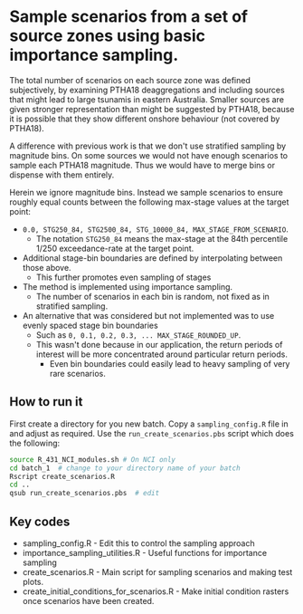 # Sample scenarios from a set of source zones using basic importance sampling. 

The total number of scenarios on each source zone was defined subjectively, by examining PTHA18 deaggregations and including sources that might lead to large tsunamis in eastern Australia. Smaller sources are given stronger representation than might be suggested by PTHA18, because it is possible that they show different onshore behaviour (not covered by PTHA18).

A difference with previous work is that we don't use stratified sampling by magnitude bins. On some sources we would not have enough scenarios to sample each PTHA18 magnitude. Thus we would have to merge bins or dispense with them entirely. 

Herein we ignore magnitude bins. Instead we sample scenarios to ensure roughly equal counts between the following max-stage values at the target point: 
* `0.0, STG250_84, STG2500_84, STG_10000_84, MAX_STAGE_FROM_SCENARIO`. 
  * The notation `STG250_84` means the max-stage at the 84th percentile 1/250 exceedance-rate at the target point.
* Additional stage-bin boundaries are defined by interpolating between those above.
  * This further promotes even sampling of stages 
* The method is implemented using importance sampling. 
  * The number of scenarios in each bin is random, not fixed as in stratified sampling.
* An alternative that was considered but not implemented was to use evenly spaced stage bin boundaries 
  * Such as `0, 0.1, 0.2, 0.3, ... MAX_STAGE_ROUNDED_UP`.
  * This wasn't done because in our application, the return periods of interest will be more concentrated around particular return periods. 
    * Even bin boundaries could easily lead to heavy sampling of very rare scenarios.

## How to run it
First create a directory for you new batch. Copy a `sampling_config.R` file in and adjust as required.
Use the `run_create_scenarios.pbs` script which does the following:
```bash
source R_431_NCI_modules.sh # On NCI only
cd batch_1  # change to your directory name of your batch
Rscript create_scenarios.R
cd ..
qsub run_create_scenarios.pbs  # edit
```

## Key codes

* sampling_config.R - Edit this to control the sampling approach
* importance_sampling_utilities.R - Useful functions for importance sampling
* create_scenarios.R - Main script for sampling scenarios and making test plots.
* create_initial_conditions_for_scenarios.R - Make initial condition rasters once scenarios have been created.
